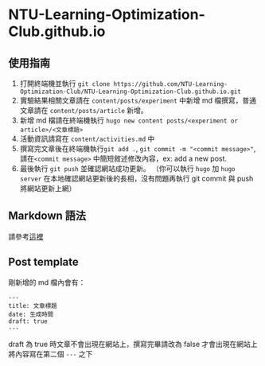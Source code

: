 # NTU-Learning-Optimization-Club.github.io

## 使用指南

1. 打開終端機並執行 `git clone https://github.com/NTU-Learning-Optimization-Club/NTU-Learning-Optimization-Club.github.io.git`
2. 實驗結果相關文章請在 `content/posts/experiment` 中新增 md 檔撰寫，普通文章請在 `content/posts/article` 新增。
3. 新增 md 檔請在終端機執行 `hugo new content posts/<experiment or article>/<文章標題>`
4. 活動資訊請寫在 `content/activities.md` 中
5. 撰寫完文章後在終端機執行`git add .`, `git commit -m "<commit message>"`, 請在`<commit message>` 中簡短敘述修改內容，ex: add a new post.
6. 最後執行 `git push` 並確認網站成功更新。
   （你可以執行 `hugo` 加 `hugo server` 在本地確認網站更新後的長相，沒有問題再執行 git commit 與 push 將網站更新上網）

## Markdown 語法

請參考[這裡](https://hackmd.io/@eMP9zQQ0Qt6I8Uqp2Vqy6w/SyiOheL5N/%2FBVqowKshRH246Q7UDyodFA?type=book)

## Post template

剛新增的 md 檔內會有：

```
---
title: 文章標題
date: 生成時間
draft: true
---
```

draft 為 true 時文章不會出現在網站上，撰寫完畢請改為 false 才會出現在網站上\
將內容寫在第二個 `---` 之下
